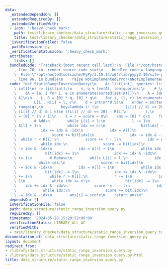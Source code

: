 ```yaml
---
data:
  _extendedDependsOn: []
  _extendedRequiredBy: []
  _extendedVerifiedWith:
  - icon: ':heavy_check_mark:'
    path: test/library_checker/data_structure/static_range_inversion_query.test.py
    title: test/library_checker/data_structure/static_range_inversion_query.test.py
  _isVerificationFailed: false
  _pathExtension: py
  _verificationStatusIcon: ':heavy_check_mark:'
  attributes:
    links: []
  bundledCode: "Traceback (most recent call last):\n  File \"/opt/hostedtoolcache/PyPy/3.10.14/x64/lib/pypy3.10/site-packages/onlinejudge_verify/documentation/build.py\"\
    , line 76, in _render_source_code_stat\n    bundled_code = language.bundle(\n\
    \  File \"/opt/hostedtoolcache/PyPy/3.10.14/x64/lib/pypy3.10/site-packages/onlinejudge_verify/languages/python.py\"\
    , line 96, in bundle\n    raise NotImplementedError\nNotImplementedError\n"
  code: "def StaticRangeInversionQuery(\n    A: list[int], queries: list[tuple[int,\
    \ int]]\n) -> list[int]:\n    n, q = len(A), len(queries)\n    # \u5EA7\u5727\n\
    \    dA = {a: i for i, a in enumerate(sorted(set(A)))}\n    A = [dA[a] for a in\
    \ A]\n\n    L, R = [0] * q, [0] * q\n    for i, (l, r) in enumerate(queries):\n\
    \        L[i], R[i] = l, r\n    d = int(n**0.5)\n    order = sorted(\n       \
    \ range(q),\n        key=lambda i: (\n            (L[i] // d) << 20 | R[i] if\
    \ (L[i] // d) & 1 else ((L[i] // d) << 20) - R[i]\n        ),\n    )\n\n    bit\
    \ = [0] * (n + 1)\n    l = r = score = 0\n    ans = [0] * q\n    for i in order:\n\
    \        # Add\n        while L[i] < l:\n            l -= 1\n            idx =\
    \ A[l] + 1\n            while idx <= n:\n                bit[idx] += 1\n     \
    \           idx += idx & -idx\n            idx = A[l]\n            while idx:\n\
    \                score += bit[idx]\n                idx -= idx & -idx\n      \
    \  while r < R[i]:\n            score += r - l\n            idx = A[r] + 1\n \
    \           while idx:\n                score -= bit[idx]\n                idx\
    \ -= idx & -idx\n            idx = A[r] + 1\n            while idx <= n:\n   \
    \             bit[idx] += 1\n                idx += idx & -idx\n            r\
    \ += 1\n        # Remove\n        while L[i] > l:\n            idx = A[l]\n  \
    \          while idx:\n                score -= bit[idx]\n                idx\
    \ -= idx & -idx\n            idx = A[l] + 1\n            while idx <= n:\n   \
    \             bit[idx] -= 1\n                idx += idx & -idx\n            l\
    \ += 1\n        while r > R[i]:\n            r -= 1\n            idx = A[r] +\
    \ 1\n            while idx <= n:\n                bit[idx] -= 1\n            \
    \    idx += idx & -idx\n            score -= r - l\n            idx = A[r] + 1\n\
    \            while idx:\n                score += bit[idx]\n                idx\
    \ -= idx & -idx\n        ans[i] = score\n    return ans\n"
  dependsOn: []
  isVerificationFile: false
  path: data_structure/static_range_inversion_query.py
  requiredBy: []
  timestamp: '2024-05-28 15:29:52+09:00'
  verificationStatus: LIBRARY_ALL_AC
  verifiedWith:
  - test/library_checker/data_structure/static_range_inversion_query.test.py
documentation_of: data_structure/static_range_inversion_query.py
layout: document
redirect_from:
- /library/data_structure/static_range_inversion_query.py
- /library/data_structure/static_range_inversion_query.py.html
title: data_structure/static_range_inversion_query.py
---
```

